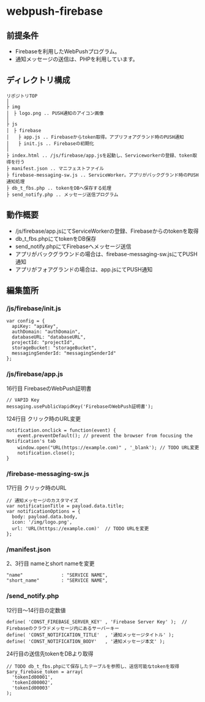 # webpush-firebase
## 前提条件
- Firebaseを利用したWebPushプログラム。
- 通知メッセージの送信は、PHPを利用しています。

## ディレクトリ構成
```
リポジトリTOP
│
├ img
│　├ logo.png .. PUSH通知のアイコン画像
│
├ js
│　├ firebase
│　　├ app.js .. Firebaseからtoken取得。アプリフォアグランド時のPUSH通知
│　　├ init.js .. Firebaseの初期化
│
├ index.html .. /js/firebase/app.jsを起動し、Serviceworkerの登録、token取得を行う
├ manifest.json .. マニフェストファイル
├ firebase-messaging-sw.js .. ServiceWorker。アプリがバックグランド時のPUSH通知処理
├ db_t_fbs.php .. tokenをDBへ保存する処理
├ send_notify.php .. メッセージ送信プログラム
```
## 動作概要
- /js/firebase/app.jsにてServiceWorkerの登録、Firebaseからのtokenを取得
- db_t_fbs.phpにてtokenをDB保存
- send_notify.phpにてFirebaseへメッセージ送信
- アプリがバックグラウンドの場合は、firebase-messaging-sw.jsにてPUSH通知
- アプリがフォアグランドの場合は、app.jsにてPUSH通知

## 編集箇所
### /js/firebase/init.js
```
var config = {
  apiKey: "apiKey",
  authDomain: "authDomain",
  databaseURL: "databaseURL",
  projectId: "projectId",
  storageBucket: "storageBucket",
  messagingSenderId: "messagingSenderId"
};
```

### /js/firebase/app.js
16行目 FirebaseのWebPush証明書
```
// VAPID Key
messaging.usePublicVapidKey('FirebaseのWebPush証明書');
```
124行目 クリック時のURL変更
```
notification.onclick = function(event) {
    event.preventDefault(); // prevent the browser from focusing the Notification's tab
    window.open("URL(https://example.com)" , '_blank'); // TODO URL変更
    notification.close();
}
```

### /firebase-messaging-sw.js
17行目 クリック時のURL
```
// 通知メッセージのカスタマイズ
var notificationTitle = payload.data.title;
var notificationOptions = {
  body: payload.data.body,
  icon: '/img/logo.png',
  url: 'URL(htttps://example.com)'  // TODO URLを変更
};
```

### /manifest.json
2、3行目 nameとshort nameを変更
```
"name"              : "SERVICE NAME",
"short_name"        : "SERVICE NAME",
```

### /send_notify.php
12行目〜14行目の定数値
```
define( 'CONST_FIREBASE_SERVER_KEY' , 'Firebase Server Key' );	// Firebaseのクラウドメッセージ内にあるサーバーキー
define( 'CONST_NOTIFICATION_TITLE'  , '通知メッセージタイトル' );
define( 'CONST_NOTIFICATION_BODY'   , '通知メッセージ本文' );
```

24行目の送信先tokenをDBより取得
```
// TODO db_t_fbs.phpにて保存したテーブルを参照し、送信可能なtokenを取得
$ary_firebase_token = array(
  'tokenId00001',
  'tokenId00002',
  'tokenId00003'
);
```



